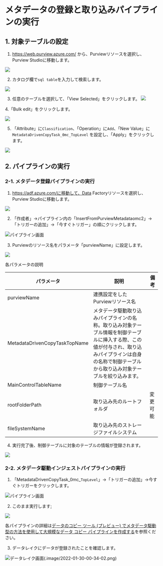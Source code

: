 # メタデータの登録と取り込みパイプラインの実行

## 1. 対象テーブルの設定

1. https://web.purview.azure.com/ から、Purviewリソースを選択し、Purview Studioに移動します。

![](.image/2022-01-29-23-07-44.png)

2. カタログ欄で`sql table`を入力して検索します。

![](.image/2022-01-29-23-48-38.png)

3. 任意のテーブルを選択して、「View Selected」をクリックします。
![](.image/2022-01-29-23-49-47.png)

4.「Bulk edit」をクリックします。

![](.image/2022-01-29-23-50-29.png)

5. 「Attribute」に`Classification`、「Operation」に`Add`、「New Value」に`MetadataDrivenCopyTask_0mc_TopLevel` を設定し、「Apply」をクリックします。

![](.image/2022-01-29-23-51-24.png)

## 2. パイプラインの実行



### 2-1. メタデータ登録パイプラインの実行
1. https://adf.azure.com/に移動して、Data Factoryリソースを選択し、Purview Studioに移動します。

![](.image/2022-01-29-23-54-17.png)

2. 「作成者」→パイプライン内の「InsertFromPurviewMetadataomc2」→「トリガーの追加」→「今すぐトリガー」の順にクリックします。

![パイプライン画面](.image/2022-01-29-23-56-26.png)

3. Purviewのリソース名をパラメータ「purviewName」に設定します。

![](.image/2022-01-29-23-58-35.png)

各パラメータの説明

| パラメータ                         | 説明                                                                                                  | 備考   |
|-------------------------------|-----------------------------------------------------------------------------------------------------|------|
| purviewName                   | 連携設定をしたPurviewリソース名                                                                                 |      |
| MetadataDrivenCopyTaskTopName | メタデータ駆動取り込みパイプラインの名称。取り込み対象テーブル情報を制御テーブルに挿入する際、この値が付与され、取り込みパイプラインは自身の名称で制御テーブルから取り込み対象テーブルを絞り込みます。 |      |
| MainControlTableName          | 制御テーブル名                                                                                             |      |
| rootFolderPath                | 取り込み先のルートフォルダ                                                                                       | 変更可能 |
| fileSystemName                | 取り込み先のストレージファイルシステム                                                                                 |


4. 実行完了後、制御テーブルに対象のテーブルの情報が登録されます。

![](.image/2022-01-30-00-17-02.png)

### 2-2. メタデータ駆動インジェストパイプラインの実行

1. 「MetadataDrivenCopyTask_0mc_`TopLevel`」→「トリガーの追加」→今すぐトリガーをクリックします。

![パイプライン画面](.image/2022-01-30-00-17-55.png)

2. このまま実行します;

![](.image/2022-01-30-00-20-25.png)

各パイプラインの詳細は[データのコピー ツール (プレビュー) でメタデータ駆動型の方法を使用して大規模なデータ コピー パイプラインを作成する](https://docs.microsoft.com/ja-jp/azure/data-factory/copy-data-tool-metadata-driven)を参照ください。

3. データレイクにデータが登録されたことを確認します。

![データレイク画面]()(.image/2022-01-30-00-34-02.png)